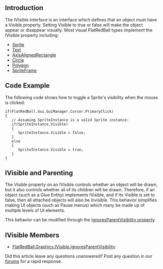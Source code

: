 ## Introduction

The IVisible interface is an interface which defines that an object must have a Visible property. Setting Visible to true or false will make the object appear or disappear visually. Most visual FlatRedBall types implement the IVisible property including:

-   [Sprite](/frb/docs/index.php?title=FlatRedBall.Sprite.md "FlatRedBall.Sprite")
-   [Text](/frb/docs/index.php?title=FlatRedBall.Graphics.Text.md "FlatRedBall.Graphics.Text")
-   [AxisAlignedRectangle](/frb/docs/index.php?title=FlatRedBall.Math.Geometry.AxisAlignedRectangle.md "FlatRedBall.Math.Geometry.AxisAlignedRectangle")
-   [Circle](/frb/docs/index.php?title=FlatRedBall.Math.Geometry.Circle.md "FlatRedBall.Math.Geometry.Circle")
-   [Polygon](/frb/docs/index.php?title=FlatRedBall.Math.Geometry.Polygon.md "FlatRedBall.Math.Geometry.Polygon")
-   [SpriteFrame](/frb/docs/index.php?title=FlatRedBall.ManagedSpriteGroups.SpriteFrame.md "FlatRedBall.ManagedSpriteGroups.SpriteFrame")

## Code Example

The following code shows how to toggle a Sprite's visibility when the mouse is clicked:

    if(FlatRedBall.Gui.GuiManager.Cursor.PrimaryClick)
    {
       // Assuming SpriteInstance is a valid Sprite instance:
       if(SpriteInstance.Visible)
       {
          SpriteInstance.Visible = false;
       }
       else
       {
          SpriteInstance.Visible = true;
       }
    }

## IVisible and Parenting

The Visible property on an IVisible controls whether an object will be drawn, but it also controls whether all of its children will be drawn. Therefore, if an object (such as a Glue Entity) implements IVisible, and if its Visible is set to false, then all attached objects will also be invisible. This behavior simplifies making UI objects (such as Pause menus) which many be made up of multiple levels of UI elements.

This behavior can be modified through the [IgnoresParentVisibility property](/frb/docs/index.php?title=FlatRedBall.Graphics.IVisible.IgnoresParentVisibility.md "FlatRedBall.Graphics.IVisible.IgnoresParentVisibility").

## IVisible Members

-   [FlatRedBall.Graphics.IVisible.IgnoresParentVisibility](/frb/docs/index.php?title=FlatRedBall.Graphics.IVisible.IgnoresParentVisibility.md "FlatRedBall.Graphics.IVisible.IgnoresParentVisibility")

Did this article leave any questions unanswered? Post any question in our [forums](/frb/forum/.md) for a rapid response.
